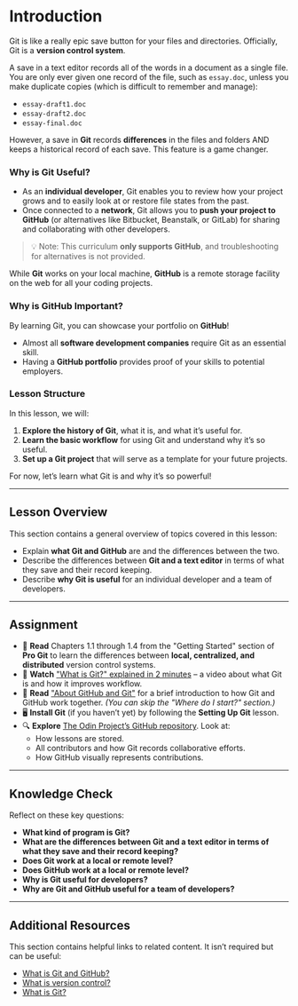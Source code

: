 # Introduction  

Git is like a really epic save button for your files and directories. Officially, Git is a **version control system**.  

A save in a text editor records all of the words in a document as a single file. You are only ever given one record of the file, such as `essay.doc`, unless you make duplicate copies (which is difficult to remember and manage):  

- `essay-draft1.doc`  
- `essay-draft2.doc`  
- `essay-final.doc`  

However, a save in **Git** records **differences** in the files and folders AND keeps a historical record of each save. This feature is a game changer.  

### Why is Git Useful?  
- As an **individual developer**, Git enables you to review how your project grows and to easily look at or restore file states from the past.  
- Once connected to a **network**, Git allows you to **push your project to GitHub** (or alternatives like Bitbucket, Beanstalk, or GitLab) for sharing and collaborating with other developers.  

> 💡 Note: This curriculum **only supports GitHub**, and troubleshooting for alternatives is not provided.  

While **Git** works on your local machine, **GitHub** is a remote storage facility on the web for all your coding projects.  

### Why is GitHub Important?  
By learning Git, you can showcase your portfolio on **GitHub**!  
- Almost all **software development companies** require Git as an essential skill.  
- Having a **GitHub portfolio** provides proof of your skills to potential employers.  

### Lesson Structure  
In this lesson, we will:  
1. **Explore the history of Git**, what it is, and what it’s useful for.  
2. **Learn the basic workflow** for using Git and understand why it’s so useful.  
3. **Set up a Git project** that will serve as a template for your future projects.  

For now, let’s learn what Git is and why it’s so powerful!  

---  

## Lesson Overview  

This section contains a general overview of topics covered in this lesson:  

- Explain **what Git and GitHub** are and the differences between the two.  
- Describe the differences between **Git and a text editor** in terms of what they save and their record keeping.  
- Describe **why Git is useful** for an individual developer and a team of developers.  

---

## Assignment  

- 📖 **Read** Chapters 1.1 through 1.4 from the "Getting Started" section of **Pro Git** to learn the differences between **local, centralized, and distributed** version control systems.  
- 🎥 **Watch** ["What is Git?" explained in 2 minutes](#) – a video about what Git is and how it improves workflow.  
- 📄 **Read** ["About GitHub and Git"](#) for a brief introduction to how Git and GitHub work together. *(You can skip the "Where do I start?" section.)*  
- 🖥️ **Install Git** (if you haven’t yet) by following the **Setting Up Git** lesson.  
- 🔍 **Explore** [The Odin Project’s GitHub repository](#). Look at:  
  - How lessons are stored.  
  - All contributors and how Git records collaborative efforts.  
  - How GitHub visually represents contributions.  

---

## Knowledge Check  

Reflect on these key questions:  

- **What kind of program is Git?**  
- **What are the differences between Git and a text editor in terms of what they save and their record keeping?**  
- **Does Git work at a local or remote level?**  
- **Does GitHub work at a local or remote level?**  
- **Why is Git useful for developers?**  
- **Why are Git and GitHub useful for a team of developers?**  

---

## Additional Resources  

This section contains helpful links to related content. It isn’t required but can be useful:  

- [What is Git and GitHub?](#)  
- [What is version control?](#)  
- [What is Git?](#)  
